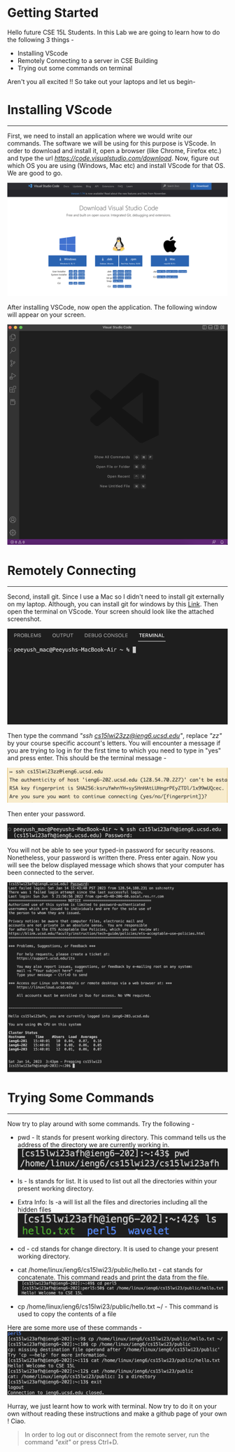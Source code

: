 # Getting Started
Hello future CSE 15L Students. In this Lab we are going to learn how to do the following 3 things - 
* Installing VScode
* Remotely Connecting to a server in CSE Building
* Trying out some commands on terminal


Aren't you all excited !! So take out your laptops and let us begin- 

# Installing VScode 
---
First, we need to install an application where we would write our commands. The software we will be using for this purpose is VScode.
In order to download and install it, open a browser (like Chrome, Firefox etc.) and type the url *https://code.visualstudio.com/download*.
Now, figure out which OS you are using (Windows, Mac etc) and install VScode for that OS. We are good to go.


![Image](VScode.png)


After installing VSCode, now open the application. The following window will appear on your screen.

![Image](StartPage.png)


# Remotely Connecting  
---
Second, install git. Since I use a Mac so I didn't need to install git externally on my laptop. Although, you can install git for windows by this [Link](https://gitforwindows.org/).
Then open the terminal on VScode. Your screen should look like the attached screenshot.


![Image](Terminal.png)


Then type the command *"ssh cs15lwi23zz@ieng6.ucsd.edu"*, replace *"zz"* by your course specific account's letters.
You will encounter a message if you are trying to log in for the first time to which you need to type in "yes" and press enter.
This should be the terminal message -

![Image](Yes.png)


Then enter your password. 


![Image](First.png)


You will not be able to see your typed-in password for security reasons. Nonetheless, your password is written there. Press enter again.
Now you will see the below displayed message which shows that your computer has been connected to the server. 

![Image](Connected.png)



# Trying Some Commands 
---
Now try to play around with some commands. Try the following -

* pwd - It stands for present working directory. This command tells us the address of the directory we are currently working in.
![Image](pwd.png)

* ls - ls stands for list. It is used to list out all the directories within your present working directory. 
* Extra Info: ls -a will list all the files and directories including all the hidden files
![Image](ls.png)

* cd - cd stands for change directory. It is used to change your present working directory.
* cat /home/linux/ieng6/cs15lwi23/public/hello.txt - cat stands for concatenate. This command reads and print the data from the file.
![Image](cat.png)

* cp /home/linux/ieng6/cs15lwi23/public/hello.txt ~/ - This command is used to copy the contents of a file


Here are some more use of these commands -
![Image](Commands.png)

Hurray, we just learnt how to work with terminal. Now try to do it on your own without reading these instructions and make a github page of your own ! Ciao.
>In order to log out or disconnect from the remote server, run the command *"exit"* or press Ctrl+D.

